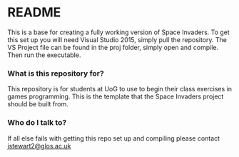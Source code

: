 # README #

This is a base for creating a fully working version of Space Invaders. To get this set up you will need Visual Studio 2015, simply pull the repository. The VS Project file can be found in the proj folder, simply open and compile. Then run the executable. 


### What is this repository for? ###

This repository is for students at UoG to use to begin their class exercises in games programming. This is the template that the Space Invaders project should be built from.

### Who do I talk to? ###

If all else fails with getting this repo set up and compiling please contact jstewart2@glos.ac.uk